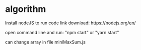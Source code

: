 # algorithm

Install nodeJS to run code
link download: https://nodejs.org/en/

open command line and run: "npm start" or "yarn start"

can change array in file miniMaxSum.js
